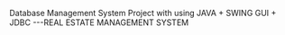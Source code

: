 Database Management System Project with using JAVA + SWING GUI + JDBC
---REAL ESTATE MANAGEMENT SYSTEM
